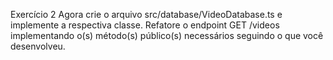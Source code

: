Exercício 2
Agora crie o arquivo src/database/VideoDatabase.ts e implemente a respectiva classe.
Refatore o endpoint GET /videos implementando o(s) método(s) público(s) necessários seguindo o que você desenvolveu.